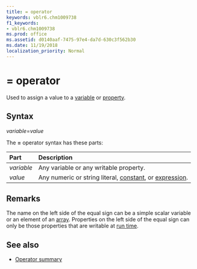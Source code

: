 ```yaml
---
title: = operator
keywords: vblr6.chm1009738
f1_keywords:
- vblr6.chm1009738
ms.prod: office
ms.assetid: d0140aaf-7475-97e4-da7d-630c3f562b30
ms.date: 11/19/2018
localization_priority: Normal
---
```



# = operator

Used to assign a value to a [variable](../../Glossary/vbe-glossary.md#variable) or [property](../../Glossary/vbe-glossary.md#property).

## Syntax

_variable_=_value_

The **=** operator syntax has these parts:

|Part|Description|
|:-----|:-----|
| _variable_|Any variable or any writable property.|
| _value_|Any numeric or string literal, [constant](../../Glossary/vbe-glossary.md#constant), or [expression](../../Glossary/vbe-glossary.md#expression).|

## Remarks

The name on the left side of the equal sign can be a simple scalar variable or an element of an [array](../../Glossary/vbe-glossary.md#array). Properties on the left side of the equal sign can only be those properties that are writable at [run time](../../Glossary/vbe-glossary.md#run-time).

## See also

- [Operator summary](operator-summary.md)
